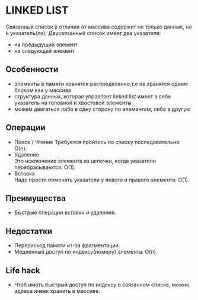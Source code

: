 # LINKED LIST
Связанный список в отличии от массива содержит не только данные, но и указатель(ли).
Двусвязанный список имеет два указателя:
- на предыдущий элемент
- на следующий элемент

## Особенности
- элементы в памяти хранятся распределенно,т.е не хранятся одним блоком как у массива
- структура данных, которая управляет linked list имеет в себе указатель на головной и хвостовой элементы
- можем двигаться либо в одну сторону по элементам, либо в другую

## Операции
- Поиск / Чтение 
Требуется пройтись по списку последовательно: O(n).
- Удаление  
Это исключение элемента из цепочки, когда указатели перебрасываются: O(1).
- Вставка  
Надо просто поменять указатели у левого и правого элемента: O(1).


## Преимущества
- Быстрые операции вставки и удаления.

## Недостатки
- Перерасход памяти из-за фрагментации.
- Медленный доступ по индексу(номеру) элемента: O(n).

## Life hack
- Чтоб иметь быстрый доступ по индексу в связанном списке, можно адреса ячеек хранить в массиве.
